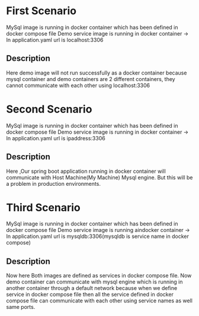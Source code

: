 # First Scenario

MySql image is running in docker container which has been defined in docker compose file
Demo service image is running in docker container -> In application.yaml url is localhost:3306

## Description
Here demo image will not run successfully as a docker container because mysql container and demo containers are 2 different containers, they cannot communicate with each other using localhost:3306

# Second Scenario

MySql image is running in docker container which has been defined in docker compose file
Demo service image is running in docker container -> In application.yaml url is ipaddress:3306
## Description
Here ,Our spring boot application running in docker container will communicate with Host Machine(My Machine) Mysql engine. But this will be a problem in production environments.

# Third Scenario

MySql image is running in docker container which has been defined in docker compose file
Demo service image is running aindocker container -> In application.yaml url is mysqldb:3306(mysqldb is service name in docker compose)
## Description
Now here Both images are defined  as services in docker compose file. Now demo container can communicate with mysql engine which is running in another container through a default network because when we define service in docker compose file then all the service defined in docker compose file can communicate with each other using service names as well same ports. 